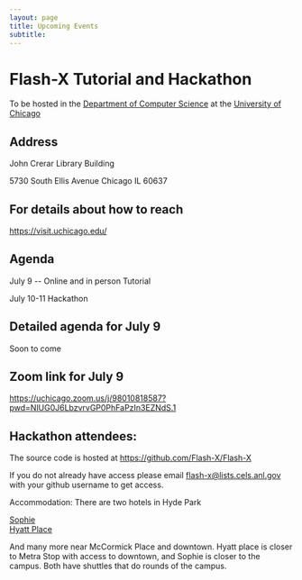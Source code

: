 ```yaml
---
layout: page
title: Upcoming Events
subtitle:  
---
```


# Flash-X Tutorial and Hackathon

To be hosted in the [Department of Computer Science](https://cs.uchicago.edu/)
at the [University of Chicago](https://www.uchicago.edu/) 

## Address
John Crerar Library Building

5730 South Ellis Avenue
Chicago IL 60637

## For details about how to reach
https://visit.uchicago.edu/

## Agenda
July 9 -- Online and in person Tutorial

July 10-11 Hackathon

## Detailed agenda for July 9
Soon to come
 
## Zoom link for July 9

https://uchicago.zoom.us/j/98010818587?pwd=NlUG0J6LbzvrvGP0PhFaPzIn3EZNdS.1


## Hackathon attendees:

The source code is hosted at https://github.com/Flash-X/Flash-X

If you do not already have access please email flash-x@lists.cels.anl.gov with your github username to get access.

Accommodation: There are two hotels in Hyde Park 

[Sophie](https://preferredhotels.com/hotels/united-states/sophy-hyde-park?gad_source=1&gclid=Cj0KCQjw97SzBhDaARIsAFHXUWCHGP-5H5_n-VIFMgFPmUqSqtMVXc8nkXnBXUzaFpln4r0pbHVKILwaAiBCEALw_wcB&gclsrc=aw.ds)  
[Hyatt Place](https://www.reservationcounter.com/hotels/show/6124aea/hyatt-place-hyde-park/?cid=sem::TPRC::AW::Reservation_Counter_US_Midwest_Illinois::US_Illinois_Chicago_Hyatt_Place_Chicago-South/University_Medical_Center_did-6124aea::hyatt%20place%20hyde%20park::e&creative=612107803372&device=c&AdPos=&utm_source=google&utm_medium=cpc&utm_term=hyatt%20place%20hyde%20park&utm_campaign=Reservation_Counter_US_Midwest_Illinois&iv_=__iv_p_1_a_981229808_g_82451689851_w_kwd-298445860988_h_9021720_ii__d_c_v__n_g_c_612107803372_k_hyatt%20place%20hyde%20park_m_e_l__t__e__r__vi__&gad_source=1&gclid=Cj0KCQjw97SzBhDaARIsAFHXUWD7FaLQ7uwrtZ2Q270DYbHvNo8AsTnfr5hx-z9EQzd4CQvEyJbN_8waAsi_EALw_wcB)

And many more near McCormick Place and downtown. Hyatt place is closer to Metra Stop with access to downtown, and Sophie is closer to the campus. Both have shuttles that do rounds of the campus.
